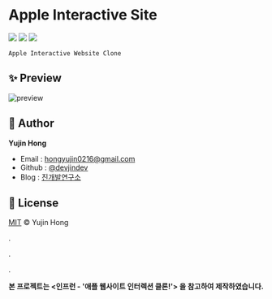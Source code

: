 # Apple Interactive Site
![](https://img.shields.io/badge/-HTML5-F1662B)
![](https://img.shields.io/badge/-CSS3-2FA9DC)
![](https://img.shields.io/badge/-JavaScript-E3A127)  

`Apple Interactive Website Clone`  

## ✨ Preview
![preview](https://user-images.githubusercontent.com/74370531/109702308-65bcf700-7bd7-11eb-812b-bdd949b3e52f.gif)  

## 👤 Author
**Yujin Hong**
* Email : hongyujin0216@gmail.com
* Github : [@devjindev](https://github.com/devjindev)
* Blog : [진개발연구소](https://devjindev.tistory.com/)  

## 📝 License
[MIT](https://github.com/devjindev/apple-interactive-site/blob/master/License) © Yujin Hong  

.  

.  

.  

**본 프로젝트는 <인프런 - '애플 웹사이트 인터렉션 클론!'> 을 참고하여 제작하였습니다.**
